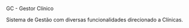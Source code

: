 
<h style="text-align:center;">GC - Gestor Clínico </h3> 

Sistema de Gestão com diversas funcionalidades direcionado a Clínicas.
